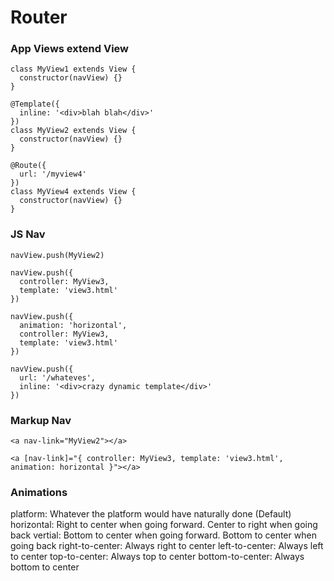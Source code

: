 # Router


### App Views extend View

```
class MyView1 extends View {
  constructor(navView) {}
}

@Template({
  inline: '<div>blah blah</div>'
})
class MyView2 extends View {
  constructor(navView) {}
}

@Route({
  url: '/myview4'
})
class MyView4 extends View {
  constructor(navView) {}
}

```


### JS Nav

```
navView.push(MyView2)

navView.push({
  controller: MyView3,
  template: 'view3.html'
})

navView.push({
  animation: 'horizontal',
  controller: MyView3,
  template: 'view3.html'
})

navView.push({
  url: '/whateves',
  inline: '<div>crazy dynamic template</div>'
})
```


### Markup Nav

```
<a nav-link="MyView2"></a>

<a [nav-link]="{ controller: MyView3, template: 'view3.html', animation: horizontal }"></a>
```

### Animations

platform: Whatever the platform would have naturally done (Default)
horizontal: Right to center when going forward. Center to right when going back
vertial: Bottom to center when going forward. Bottom to center when going back
right-to-center: Always right to center
left-to-center: Always left to center
top-to-center: Always top to center
bottom-to-center: Always bottom to center


